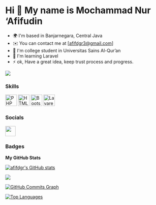 Hi 👋 My name is Mochammad Nur ‘Afifudin
===============================

* 🌍  I'm based in Banjarnegara, Central Java
* ✉️  You can contact me at [afifdgr3@gmail.com]
* 🚀  I'm college student in Universitas Sains Al-Qur’an
* 🧠  I'm learning Laravel
* ⚡  ok, Have a great idea, keep trust process and progress.

<a href="https://www.github.com/afifdgr" target="_blank" rel="noreferrer"><img
src="https://img.shields.io/github/followers/afifdgr?logo=github&style=for-the-badge&color=0891b2&labelColor=1c1917" /></a>

### Skills

<p align="left">
<a href="https://www.php.net/" target="_blank" rel="noreferrer"><img src="https://raw.githubusercontent.com/danielcranney/readme-generator/main/public/icons/skills/php-colored.svg" width="36" height="36" alt="PHP" /></a>
<a href="https://developer.mozilla.org/en-US/docs/Glossary/HTML5" target="_blank" rel="noreferrer"><img src="https://raw.githubusercontent.com/danielcranney/readme-generator/main/public/icons/skills/html5-colored.svg" width="36" height="36" alt="HTML5" /></a>
<a href="https://getbootstrap.com/" target="_blank" rel="noreferrer"><img src="https://raw.githubusercontent.com/danielcranney/readme-generator/main/public/icons/skills/bootstrap-colored.svg" width="36" height="36" alt="Bootstrap" /></a>
<a href="https://laravel.com/" target="_blank" rel="noreferrer"><img src="https://raw.githubusercontent.com/danielcranney/readme-generator/main/public/icons/skills/laravel-colored.svg" width="36" height="36" alt="Lavarel" /></a>
</p>


### Socials

<p align="left"> <a href="https://www.github.com/afifdgr" target="_blank" rel="noreferrer"><img src="https://raw.githubusercontent.com/danielcranney/readme-generator/main/public/icons/socials/github-dark.svg" width="32" height="32" /></a></p>

### Badges

<b>My GitHub Stats</b>

<a href="http://www.github.com/afifdgr"><img src="https://github-readme-stats.vercel.app/api?username=afifdgr&show_icons=true&hide=&count_private=true&title_color=0891b2&text_color=ffffff&icon_color=0891b2&bg_color=1c1917&hide_border=true&show_icons=true" alt="afifdgr's GitHub stats" /></a>

<a href="http://www.github.com/afifdgr"><img src="https://github-readme-streak-stats.herokuapp.com/?user=afifdgr&stroke=ffffff&background=1c1917&ring=0891b2&fire=0891b2&currStreakNum=ffffff&currStreakLabel=0891b2&sideNums=ffffff&sideLabels=ffffff&dates=ffffff&hide_border=true" /></a>

<a href="http://www.github.com/afifdgr"><img src="https://activity-graph.herokuapp.com/graph?username=afifdgr&bg_color=1c1917&color=ffffff&line=0891b2&point=ffffff&area_color=1c1917&area=true&hide_border=true&custom_title=GitHub%20Commits%20Graph" alt="GitHub Commits Graph" /></a>

<a href="https://github.com/afifdgr" align="left"><img src="https://github-readme-stats.vercel.app/api/top-langs/?username=afifdgr&langs_count=10&title_color=0891b2&text_color=ffffff&icon_color=0891b2&bg_color=1c1917&hide_border=true&locale=en&custom_title=Top%20%Languages" alt="Top Languages" /></a>
